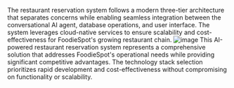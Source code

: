 The restaurant reservation system follows a modern three-tier architecture that separates concerns while enabling seamless integration between the conversational AI agent, database operations, and user interface. The system leverages cloud-native services to ensure scalability and cost-effectiveness for FoodieSpot's growing restaurant chain.
![image](https://github.com/user-attachments/assets/88bcb848-5d63-42cb-95f1-b631371709cc)
This AI-powered restaurant reservation system represents a comprehensive solution that addresses FoodieSpot's operational needs while providing significant competitive advantages. The technology stack selection prioritizes rapid development and cost-effectiveness without compromising on functionality or scalability. 
